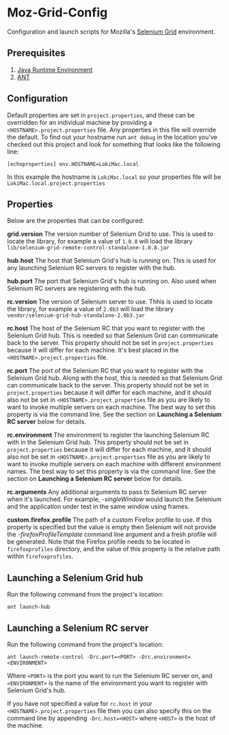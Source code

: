 Moz-Grid-Config
===============

Configuration and launch scripts for Mozilla's [Selenium Grid] environment.

[Selenium Grid]: http://selenium-grid.seleniumhq.org/

Prerequisites
-------------

  1. [Java Runtime Environment]
  2. [ANT]

[Java Runtime Environment]: http://www.oracle.com/technetwork/java/javase/downloads/index.html
[ANT]: http://ant.apache.org/

Configuration
-------------

Default properties are set in `project.properties`, and these can be overridden for an individual machine by providing a `<HOSTNAME>.project.properties` file. Any properties in this file will override the default. To find out your hostname run `ant debug` in the location you've checked out this project and look for something that looks like the following line:

    [echoproperties] env.HOSTNAME=LokiMac.local

In this example the hostname is `LokiMac.local` so your properties file will be `LokiMac.local.project.properties`

Properties
----------

Below are the properties that can be configured:

**grid.version** The version number of Selenium Grid to use. This is used to locate the library, for example a value of `1.0.8` will load the library `lib/selenium-grid-remote-control-standalone-1.0.8.jar`

**hub.host** The host that Selenium Grid's hub is running on. This is used for any launching Selenium RC servers to register with the hub.

**hub.port** The port that Selenium Grid's hub is running on. Also used when Selenium RC servers are registering with the hub.

**rc.version** The version of Selenium server to use. Thhis is used to locate the library, for example a value of `2.0b3` will load the library `vendor/selenium-grid-hub-standalone-2.0b3.jar`

**rc.host** The host of the Selenium RC that you want to register with the Selenium Grid hub. This is needed so that Selenium Grid can communicate back to the server. This property should not be set in `project.properties` because it will differ for each machine. It's best placed in the `<HOSTNAME>.project.properties` file.

**rc.port** The port of the Selenium RC that you want to register with the Selenium Grid hub. Along with the host, this is needed so that Selenium Grid can communicate back to the server. This property should not be set in `project.properties` because it will differ for each machine, and it should also not be set in `<HOSTNAME>.project.properties` file as you are likely to want to invoke multiple servers on each machine. The best way to set this property is via the command line. See the section on **Launching a Selenium RC server** below for details.

**rc.environment** The environment to register the launching Selenium RC with in the Selenium Grid hub. This property should not be set in `project.properties` because it will differ for each machine, and it should also not be set in `<HOSTNAME>.project.properties` file as you are likely to want to invoke multiple servers on each machine with different environment names. The best way to set this property is via the command line. See the section on **Launching a Selenium RC server** below for details.

**rc.arguments** Any additional arguments to pass to Selenium RC server when it's launched. For example, *-singleWindow* would launch the Selenium and the application under test in the same window using frames.

**custom.firefox.profile** The path of a custom Firefox profile to use. If this property is specified but the value is empty then Selenium will not provide the *-firefoxProfileTemplate* command line argument and a fresh profile will be generated. Note that the Firefox profile needs to be located in `firefoxprofiles` directory, and the value of this property is the relative path within `firefoxprofiles`.

Launching a Selenium Grid hub
-----------------------------

Run the following command from the project's location:

    ant launch-hub

Launching a Selenium RC server
------------------------------

Run the following command from the project's location:

    ant launch-remote-control -Drc.port=<PORT> -Drc.environment=<ENVIRONMENT>

Where `<PORT>` is the port you want to run the Selenium RC server on, and `<ENVIRONMENT>` is the name of the environment you want to register with Selenium Grid's hub.

If you have not specified a value for `rc.host` in your `<HOSTNAME>.project.properties` file then you can also specify this on the command line by appending `-Drc.host=<HOST>` where `<HOST>` is the host of the machine.
